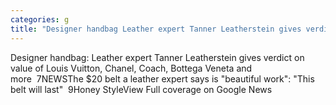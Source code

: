 ```yaml
---
categories: g
title: "Designer handbag Leather expert Tanner Leatherstein gives verdict on value of Louis Vuitton Chanel Coach Bottega Veneta and more  7NEWS"
---
```

Designer handbag: Leather expert Tanner Leatherstein gives verdict on value of Louis Vuitton, Chanel, Coach, Bottega Veneta and more&nbsp;&nbsp;7NEWSThe $20 belt a leather expert says is "beautiful work": "This belt will last"&nbsp;&nbsp;9Honey StyleView Full coverage on Google News